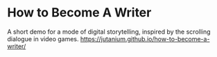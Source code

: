 # How to Become A Writer
A short demo for a mode of digital storytelling, inspired by the scrolling dialogue in video games.
https://jutanium.github.io/how-to-become-a-writer/
